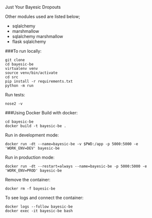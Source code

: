 Just Your Bayesic Dropouts

Other modules used are listed below; 
- sqlalchemy
- marshmallow
- sqlalchemy marshmallow
- flask sqlalchemy

###To run locally:

```
git clone
cd bayesic-be
virtualenv venv
source venv/bin/activate
cd src
pip install -r requirements.txt
python -m run 
```

Run tests:
```
nose2 -v
```

###Using Docker
Build with docker: 
```
cd bayesic-be
docker build -t bayesic-be .
```

Run in development mode: 
```
docker run -dt --name=bayesic-be -v $PWD:/app -p 5000:5000 -e 'WORK_ENV=DEV' bayesic-be
```

Run in production mode:
```
docker run -dt --restart=always --name=bayesic-be -p 5000:5000 -e 'WORK_ENV=PROD' bayesic-be
```

Remove the container:
```
docker rm -f bayesic-be
```

To see logs and connect the container:
```
docker logs --follow bayesic-be
docker exec -it bayesic-be bash

```